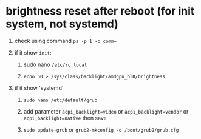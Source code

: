 # brightness reset after reboot (for init system, not systemd)

1. check using command `ps -p 1 -o comm=`

2. if it show `init`:

    1. sudo nano `/etc/rc.local`

    2. `echo 50 > /sys/class/backlight/amdgpu_bl0/brightness`

3. if it show 'systemd'

    1. `sudo nano /etc/default/grub`

    2. add parameter `acpi_backlight=video` or `acpi_backlight=vendor` or `acpi_backlight=native` then save

    3. `sudo update-grub` or `grub2-mkconfig -o /boot/grub2/grub.cfg`
